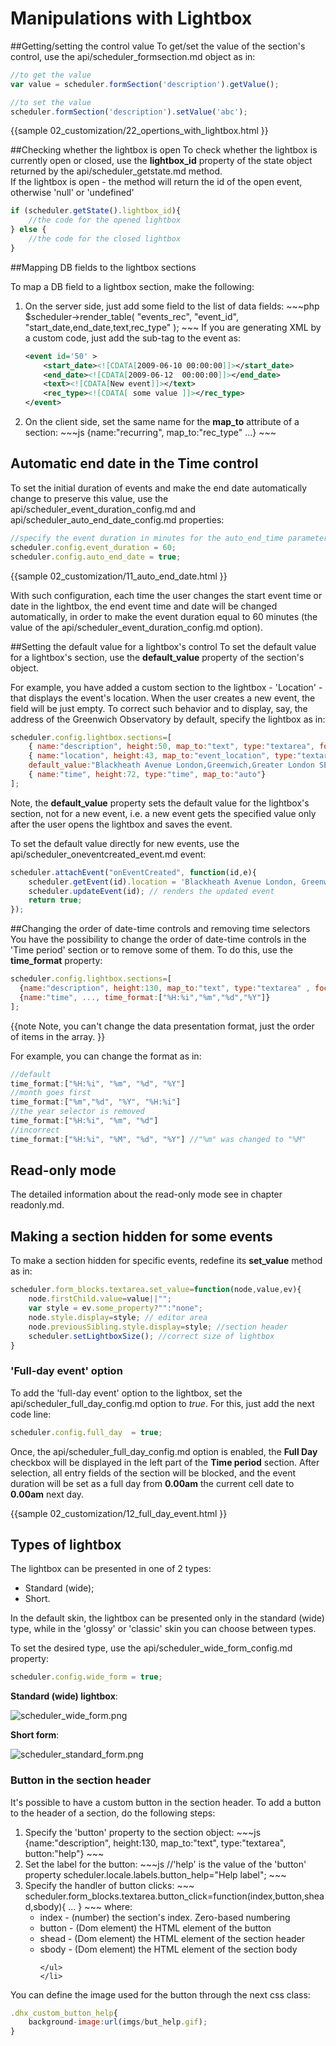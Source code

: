 Manipulations with Lightbox
==========================================

##Getting/setting the control value
To get/set the value of the section's control, use the api/scheduler_formsection.md object as in:

~~~js
//to get the value
var value = scheduler.formSection('description').getValue();

//to set the value
scheduler.formSection('description').setValue('abc');
~~~

{{sample
	02_customization/22_opertions_with_lightbox.html
}}

##Checking whether the lightbox is open
To check whether the lightbox is currently open or closed, use the **lightbox_id** property of the state object returned by the api/scheduler_getstate.md method.<br> If the lightbox is open - the method will return the id 
of the open event, otherwise 'null' or 'undefined'

~~~js
if (scheduler.getState().lightbox_id){
	//the code for the opened lightbox
} else {
	//the code for the closed lightbox
}
~~~

##Mapping DB fields to the lightbox sections

To map a DB field to a lightbox section, make the following:

<ol>
 <li>On the server side, just add some field to the list of data fields:
~~~php
$scheduler->render_table(
    "events_rec",
    "event_id",
    "start_date,end_date,text,rec_type"
);
~~~
If you are generating XML by a custom code, just add the sub-tag to the event as:

~~~xml
<event id='50' >
	<start_date><![CDATA[2009-06-10 00:00:00]]></start_date>
	<end_date><![CDATA[2009-06-12  00:00:00]]></end_date>
	<text><![CDATA[New event]]></text>
	<rec_type><![CDATA[ some value ]]></rec_type>
</event>
~~~
</li>
	<li>On the client side, set the same name for the <b>map_to</b> attribute of a section:
~~~js
{name:"recurring", map_to:"rec_type" ...}
~~~
	</li>
</ol>


Automatic end date in the Time control
--------------------------------------
To set the initial duration of events and make the end date automatically change to preserve this value, use
 the api/scheduler_event_duration_config.md and api/scheduler_auto_end_date_config.md properties:

~~~js
//specify the event duration in minutes for the auto_end_time parameter
scheduler.config.event_duration = 60; 
scheduler.config.auto_end_date = true;
~~~

{{sample
	02_customization/11_auto_end_date.html
}}

With such configuration, each time the user changes the start event time or date in the lightbox, 
the end event time and date will be changed automatically, in order to make the event duration equal to 60 minutes 
(the value of the api/scheduler_event_duration_config.md option).

##Setting the default value for a lightbox's control
To set the default value for a lightbox's section, use the **default_value** property of the section's object.

For example, you have added a custom section to the lightbox  - 'Location' -  that displays the event's location. 
When the user creates a new event, the field will be just empty. To correct such behavior and to display, say, the address of 
the Greenwich Observatory by default, specify the lightbox as in:

~~~js
scheduler.config.lightbox.sections=[
	{ name:"description", height:50, map_to:"text", type:"textarea", focus:true },
    { name:"location", height:43, map_to:"event_location", type:"textarea", 
    default_value:"Blackheath Avenue London,Greenwich,Greater London SE10 8XJ,UK"},
    { name:"time", height:72, type:"time", map_to:"auto"}
];
~~~
Note, the **default_value** property sets the default value for the lightbox's section, not for a new event, i.e. a new event  gets the specified value only after the user opens the lightbox and saves the event.

To set the default value directly for new events, use the api/scheduler_oneventcreated_event.md event:

~~~js
scheduler.attachEvent("onEventCreated", function(id,e){
	scheduler.getEvent(id).location = 'Blackheath Avenue London, Greenwich...';
    scheduler.updateEvent(id); // renders the updated event
    return true;
});
~~~



##Changing the order of date-time controls and removing time selectors
You have the possibility to change the order of date-time controls in the 'Time period' section or to remove some of them. To do this, 
use the **time_format** property:

~~~js
scheduler.config.lightbox.sections=[
  {name:"description", height:130, map_to:"text", type:"textarea" , focus:true},
  {name:"time", ..., time_format:["%H:%i","%m","%d","%Y"]}
];

~~~

{{note
Note, you can't change the data presentation format, just the order of items in the array. 
}}

For example, you can change the format as in:

~~~js
//default
time_format:["%H:%i", "%m", "%d", "%Y"] 
//month goes first
time_format:["%m","%d", "%Y", "%H:%i"]
//the year selector is removed
time_format:["%H:%i", "%m", "%d"]
//incorrect
time_format:["%H:%i", "%M", "%d", "%Y"] //"%m" was changed to "%M"
~~~

## Read-only mode 
The detailed information about the read-only mode see in chapter readonly.md.

## Making a section hidden for some events 
To make a section hidden for specific events, redefine its **set_value** method as in:<br>


~~~js
scheduler.form_blocks.textarea.set_value=function(node,value,ev){
	node.firstChild.value=value||"";
    var style = ev.some_property?"":"none";
    node.style.display=style; // editor area
    node.previousSibling.style.display=style; //section header
    scheduler.setLightboxSize(); //correct size of lightbox
}
~~~

### 'Full-day event' option
To add the 'full-day event' option to the lightbox, set the api/scheduler_full_day_config.md option to *true*.
For this, just add the next code line:

~~~js
scheduler.config.full_day  = true;
~~~

Once, the api/scheduler_full_day_config.md option is enabled, the **Full Day** checkbox 
will be displayed in the left part of the **Time period** section. After selection, 
all entry fields of the section will be blocked, and the event duration will be set as 
a full day from **0.00am** the current cell date to **0.00am** next day.

{{sample
	02_customization/12_full_day_event.html
}}


Types of  lightbox
------------------------------------------------------

The lightbox can be presented in one of 2 types:

- Standard (wide);
- Short.

In the default skin, the lightbox can be presented only in the standard (wide) type, while in the 'glossy' or 'classic' skin you can choose between types.

To set the desired type, use the api/scheduler_wide_form_config.md property:

~~~js
scheduler.config.wide_form = true;

~~~


**Standard (wide) lightbox**:

![scheduler_wide_form.png](scheduler_wide_form.png)

**Short form**:

![scheduler_standard_form.png](scheduler_standard_form.png)



### Button in the section header 
It's possible to have a custom button in the section header. 
To add a button to the header of a section, do the following steps:

<ol>
	<li> Specify the 'button' property to the section object:
~~~js
{name:"description", height:130, map_to:"text", type:"textarea", button:"help"}
~~~
	</li>
    <li> Set the label for the button:
~~~js
//'help' is the value of the 'button' property
scheduler.locale.labels.button_help="Help label";
~~~
	</li> 
    <li>Specify the handler of button clicks:
~~~
scheduler.form_blocks.textarea.button_click=function(index,button,shead,sbody){
	...
}
~~~
where:
	<ul>
    	<li>index - (number) the section's index. Zero-based numbering</li>
		<li>button - (Dom element) the HTML element of the button</li>
		<li>shead - (Dom element) the HTML element of the section header</li>
		<li>sbody - (Dom element) the HTML element of the section body</li>

	</ul>
    </li>
</ol>
You can define the image used for the button through the next css class:

~~~js
.dhx_custom_button_help{
	background-image:url(imgs/but_help.gif);
}
~~~

